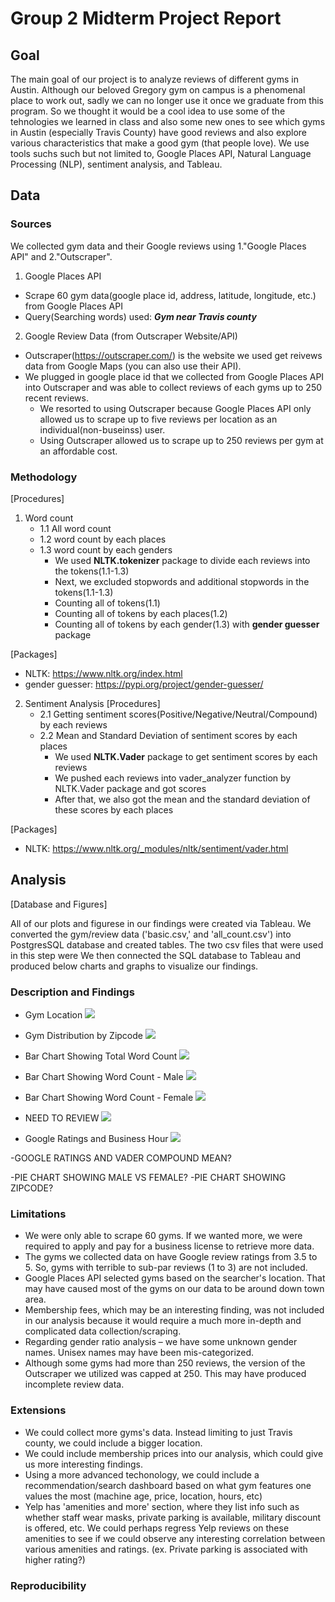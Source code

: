 # Group 2 Midterm Project Report

## Goal

The main goal of our project is to analyze reviews of different gyms in Austin. Although our beloved Gregory gym on campus is a phenomenal place to work out, sadly we can no longer use it once we graduate from this program. So we thought it would be a cool idea to use some of the tehnologies we learned in class and also some new ones to see which gyms in Austin (especially Travis County) have good reviews and also explore various characteristics that make a good gym (that people love). We use tools suchs such but not limited to, Google Places API, Natural Language Processing (NLP), sentiment analysis, and Tableau.


## Data

### Sources

We collected gym data and their Google reviews using 1."Google Places API" and 2."Outscraper".

1. Google Places API
- Scrape 60 gym data(google place id, address, latitude, longitude, etc.) from Google Places API
- Query(Searching words) used: ***Gym near Travis county***

2. Google Review Data (from Outscraper Website/API)
- Outscraper(https://outscraper.com/) is the website we used get reivews data from Google Maps (you can also use their API).
- We plugged in google place id that we collected from Google Places API into Outscraper and was able to collect reviews of each gyms up to 250 recent reviews.
    - We resorted to using Outscraper because Google Places API only allowed us to scrape up to five reviews per location as an individual(non-buseinss) user.
    - Using Outscraper allowed us to scrape up to 250 reviews per gym at an affordable cost.

### Methodology
[Procedures]
1. Word count
     * 1.1 All word count
     * 1.2 word count by each places
     * 1.3 word count by each genders
        - We used **NLTK.tokenizer** package to divide each reviews into the tokens(1.1-1.3)
        - Next, we excluded stopwords and additional stopwords in the tokens(1.1-1.3)
        - Counting all of tokens(1.1)
        - Counting all of tokens by each places(1.2)
        - Counting all of tokens by each gender(1.3) with **gender guesser** package

[Packages]
* NLTK: https://www.nltk.org/index.html
* gender guesser: https://pypi.org/project/gender-guesser/

2. Sentiment Analysis
[Procedures]
    * 2.1 Getting sentiment scores(Positive/Negative/Neutral/Compound) by each reviews  
    * 2.2 Mean and Standard Deviation of sentiment scores by each places
        - We used **NLTK.Vader** package to get sentiment scores by each reviews
        - We pushed each reviews into vader_analyzer function by NLTK.Vader package and got scores
        - After that, we also got the mean and the standard deviation of these scores by each places

[Packages]
* NLTK: https://www.nltk.org/_modules/nltk/sentiment/vader.html


## Analysis

[Database and Figures]

All of our plots and figurese in our findings were created via Tableau. We converted the gym/review data ('basic.csv,' and 'all_count.csv') into PostgresSQL database and created tables. The two csv files that were used in this step were  We then connected the SQL database to Tableau and produced below charts and graphs to visualize our findings.

### Description and Findings

- Gym Location
    ![](plots/Gym_Location_Map.jpeg)

- Gym Distribution by Zipcode
    ![](plots/Gym_Distribution.jpeg)

- Bar Chart Showing Total Word Count
    ![](plots/Bar_Chart_For_Words.jpeg)

- Bar Chart Showing Word Count - Male
    ![](plots/Bubble_Map_For_Male.jpeg)

- Bar Chart Showing Word Count - Female
    ![](plots/Bubble_Map_for_Female.jpeg)

- NEED TO REVIEW
    ![](plots/Regression_Between_Rating_and_BusinessHour.png)

- Google Ratings and Business Hour
    ![](plots/Relationship_Between_GoogleRating_and_Business_Hour.jpeg)

-GOOGLE RATINGS AND VADER COMPOUND MEAN?

-PIE CHART SHOWING MALE VS FEMALE?
-PIE CHART SHOWING ZIPCODE?


### Limitations

-   We were only able to scrape 60 gyms. If we wanted more, we were required to apply and pay for a business license to retrieve more data.
-   The gyms we collected data on have Google review ratings from 3.5 to 5. So, gyms with terrible to sub-par reviews (1 to 3) are not included.
-   Google Places API selected gyms based on the searcher's location. That may have caused most of the gyms on our data to be around down town area.
-   Membership fees, which may be an interesting finding, was not included in our analysis because it would require a much more in-depth and complicated data collection/scraping.
-   Regarding gender ratio analysis – we have some unknown gender names. Unisex names may have been mis-categorized.
-   Although some gyms had more than 250 reviews, the version of the Outscraper we utilized was capped at 250. This may have produced incomplete review data.


### Extensions

-   We could collect more gyms's data. Instead limiting to just Travis county, we could include a bigger location.
-   We could include membership prices into our analysis, which could give us more interesting findings.
-   Using a more advanced techonology, we could include a recommendation/search dashboard based on what gym features one values the most (machine age, price, location, hours, etc)
-   Yelp has 'amenities and more' section, where they list info such as whether staff wear masks, private parking is available, military discount is offered, etc. We could perhaps regress Yelp reviews on these amenities to see if we could observe any interesting correlation between various amenities and ratings. (ex. Private parking is associated with higher rating?)


### Reproducibility
